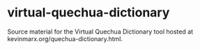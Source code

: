 # virtual-quechua-dictionary
Source material for the Virtual Quechua Dictionary tool hosted at kevinmarx.org/quechua-dictionary.html.
